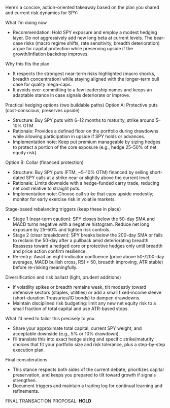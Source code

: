 Here’s a concise, action-oriented takeaway based on the plan you shared and current risk dynamics for SPY:

What I’m doing now
- Recommendation: Hold SPY exposure and employ a modest hedging layer. Do not aggressively add new long beta at current levels. The bear-case risks (macro regime shifts, rate sensitivity, breadth deterioration) argue for capital protection while preserving upside if the growth/inflation backdrop improves.

Why this fits the plan
- It respects the strongest near-term risks highlighted (macro shocks, breadth concentration) while staying aligned with the longer-term bull case for quality mega-caps.
- It avoids over-committing to a few leadership names and keeps an adaptable stance in case signals deteriorate or improve.

Practical hedging options (two buildable paths)
Option A: Protective puts (cost-conscious, preserves upside)
- Structure: Buy SPY puts with 6–12 months to maturity, strike around 5–10% OTM.
- Rationale: Provides a defined floor on the portfolio during drawdowns while allowing participation in upside if SPY holds or advances.
- Implementation note: Keep put premium manageable by sizing hedges to protect a portion of the core exposure (e.g., hedge 25–50% of net equity risk).

Option B: Collar (financed protection)
- Structure: Buy SPY puts (FTM, ~5–10% OTM) financed by selling short-dated SPY calls at a strike near or slightly above the current level.
- Rationale: Limits downside with a hedge-funded carry trade, reducing net cost relative to straight puts.
- Implementation note: Choose call strike that caps upside modestly; monitor for early exercise risk in volatile markets.

Stage-based rebalancing triggers (keep these in place)
- Stage 1 (near-term caution): SPY closes below the 50-day SMA and MACD turns negative with a negative histogram. Reduce net long exposure by 25–50% and tighten risk controls.
- Stage 2 (clear breakdown): SPY breaks below the 200-day SMA or fails to reclaim the 50-day after a pullback amid deteriorating breadth. Reassess toward a hedged core or protective hedges only until breadth and price action confirm resilience.
- Re-entry: Await an eight-indicator confluence (price above 50-/200-day averages, MACD bullish cross, RSI > 50, breadth improving, ATR stable) before re-risking meaningfully.

Diversification and risk ballast (light, prudent additions)
- If volatility spikes or breadth remains weak, tilt modestly toward defensive sectors (staples, utilities) or add a small fixed-income sleeve (short-duration Treasuries/IG bonds) to dampen drawdowns.
- Maintain disciplined risk budgeting: limit any new net equity risk to a small fraction of total capital and use ATR-based stops.

What I’d need to tailor this precisely to you
- Share your approximate total capital, current SPY weight, and acceptable downside (e.g., 5% or 10% drawdown).
- I’ll translate this into exact hedge sizing and specific strike/maturity choices that fit your portfolio size and risk tolerance, plus a step-by-step execution plan.

Final considerations
- This stance respects both sides of the current debate, prioritizes capital preservation, and keeps you prepared to tilt toward growth if signals strengthen.
- Document triggers and maintain a trading log for continual learning and refinements.

FINAL TRANSACTION PROPOSAL: **HOLD**
